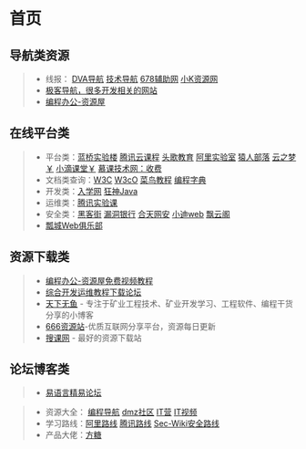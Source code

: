 # 首页

## 导航类资源 

> - 线报： [DVA导航](http://www.dva520.com/)  [技术导航](https://www.daohangtx.com/)   [678辅助网](https://www.678ccs.com/)   [小K资源网](https://www.xkwo.com/)
> - [极客导航，很多开发相关的网站](https://tool.zmki.cn/)
> - [编程办公-资源屋](https://www.ziyuanwu.com/)



## 在线平台类

>- 平台类：[蓝桥实验楼](https://www.lanqiao.cn/)    [腾讯云课程](https://cloud.tencent.com/edu/learning)    [头歌教育](https://www.educoder.net/)    [阿里实验室](https://developer.aliyun.com/adc/labs/?spm=a2c6h.13858375.0.0.468f3cf2DLkhsf)    [猿人部落](https://www.97yrbl.com/)    [云之梦￥](http://www.yzmedu.com/)    [小滴课堂￥](https://xdclass.net/)    [慕课技术网：收费](https://coding.imooc.com/)  
>- 文档类查询：[W3C](https://www.w3cschool.cn/)    [W3cO](http://w3c0.com/)    [菜鸟教程](https://www.runoob.com/)    [编程字典](https://codingdict.com/tutorials) 
>- 开发类：[入学网](https://www.wldeer.com/)    [狂神Java](https://www.kuangstudy.com/)  
>- 运维类：[腾讯实验课](https://cloud.tencent.com/lab/labslist)
>- 安全类：[黑客街](https://www.hackjie.com/)    [漏洞银行](https://skills.bugbank.cn/)   [合天网安](https://www.hetianlab.com/)    [小迪web](https://www.bilibili.com/video/av374994720/)    [飘云阁](https://www.chinapyg.com/)
>- [瓢城Web俱乐部](https://www.ycku.com/)

## 资源下载类

>- [编程办公-资源屋免费视频教程](https://www.ziyuanwu.com/se/teaching/bcbg)
>- [综合开发运维教程下载论坛](http://www.52download.cn/wpcourse/)   
>- [天下无鱼](https://shikey.com/) - 专注于矿业工程技术、矿业开发学习、工程软件、编程干货分享的小博客
>- [666资源站](https://666java.com/)-优质互联网分享平台，资源每日更新
>- [搜课网](https://www.soke.me/) - 最好的资源下载站



## 论坛博客类

> -  [易语言精易论坛](https://bbs.125.la/)



> - 资源大全：  [编程导航](https://www.code-nav.cn/resources)   [dmz社区](https://www.dmzshequ.com/)    [IT营](https://www.dmzshequ.com/)   [IT视频](https://www.97yrbl.com/) 
> - 学习路线：[阿里路线](https://developer.aliyun.com/learning)   [腾讯路线](https://cloud.tencent.com/edu/learning)  [Sec-Wiki安全路线](https://www.sec-wiki.com/skill)   
> - 产品大佬：[方糖](http://ftqq.com/)  

